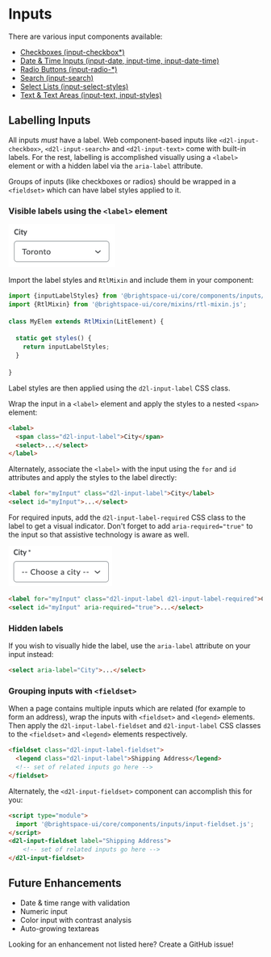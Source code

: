 # Inputs

There are various input components available:

- [Checkboxes (input-checkbox*)](docs/input-checkbox.md)
- [Date & Time Inputs (input-date, input-time, input-date-time)](docs/input-date-time.md)
- [Radio Buttons (input-radio-*)](docs/input-radio.md)
- [Search (input-search)](docs/input-search.md)
- [Select Lists (input-select-styles)](docs/input-select-styles.md)
- [Text & Text Areas (input-text, input-styles)](docs/input-text.md)

## Labelling Inputs

All inputs *must* have a label. Web component-based inputs like `<d2l-input-checkbox>`, `<d2l-input-search>` and `<d2l-input-text>` come with built-in labels. For the rest, labelling is accomplished visually using a `<label>` element or with a hidden label via the `aria-label` attribute.

Groups of inputs (like checkboxes or radios) should be wrapped in a `<fieldset>` which can have label styles applied to it.

### Visible labels using the `<label>` element

![example screenshot of input label](./screenshots/label.png?raw=true)

Import the label styles and `RtlMixin` and include them in your component:

```javascript
import {inputLabelStyles} from '@brightspace-ui/core/components/inputs/input-label-styles.js';
import {RtlMixin} from '@brightspace-ui/core/mixins/rtl-mixin.js';

class MyElem extends RtlMixin(LitElement) {

  static get styles() {
    return inputLabelStyles;
  }

}
```

Label styles are then applied using the `d2l-input-label` CSS class.

Wrap the input in a `<label>` element and apply the styles to a nested `<span>` element:

```html
<label>
  <span class="d2l-input-label">City</span>
  <select>...</select>
</label>
```

Alternately, associate the `<label>` with the input using the `for` and `id` attributes and apply the styles to the label directly:

```html
<label for="myInput" class="d2l-input-label">City</label>
<select id="myInput">...</select>
```

For required inputs, add the `d2l-input-label-required` CSS class to the label to get a visual indicator. Don't forget to add `aria-required="true"` to the input so that assistive technology is aware as well.

![example screenshot of required input](./screenshots/label-required.png?raw=true)

```html
<label for="myInput" class="d2l-input-label d2l-input-label-required">City</label>
<select id="myInput" aria-required="true">...</select>
```

### Hidden labels

If you wish to visually hide the label, use the `aria-label` attribute on your input instead:

```html
<select aria-label="City">...</select>
```

### Grouping inputs with `<fieldset>`

When a page contains multiple inputs which are related (for example to form an address), wrap the inputs with `<fieldset>` and `<legend>` elements. Then apply the `d2l-input-label-fieldset` and `d2l-input-label` CSS classes to the `<fieldset>` and `<legend>` elements respectively.

```html
<fieldset class="d2l-input-label-fieldset">
  <legend class="d2l-input-label">Shipping Address</legend>
  <!-- set of related inputs go here -->
</fieldset>
```

Alternately, the `<d2l-input-fieldset>` component can accomplish this for you:

```html
<script type="module">
  import '@brightspace-ui/core/components/inputs/input-fieldset.js';
</script>
<d2l-input-fieldset label="Shipping Address">
	<!-- set of related inputs go here -->
</d2l-input-fieldset>
```

## Future Enhancements

- Date & time range with validation
- Numeric input
- Color input with contrast analysis
- Auto-growing textareas

Looking for an enhancement not listed here? Create a GitHub issue!

